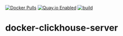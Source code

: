 [![Docker Pulls](https://badgen.net/docker/pulls/noenv/clickhouse-server)](https://hub.docker.com/r/noenv/clickhouse-server)
[![Quay.io Enabled](https://badgen.net/badge/quay%20pulls/enabled/green)](https://quay.io/repository/noenv/clickhouse-server)
[![build](https://github.com/NoEnv/docker-clickhouse-server/actions/workflows/build.yml/badge.svg)](https://github.com/NoEnv/docker-clickhouse-server/actions/workflows/build.yml)

# docker-clickhouse-server
